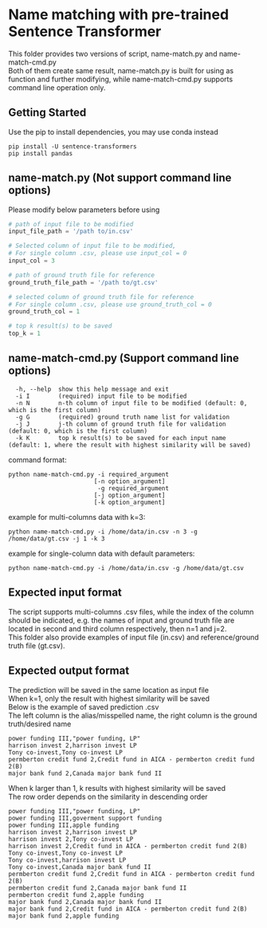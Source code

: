 # Name matching with pre-trained Sentence Transformer
This folder provides two versions of script, name-match.py and name-match-cmd.py  
Both of them create same result, name-match.py is built for using as function and further modifying, while name-match-cmd.py supports command line operation only.  

## Getting Started
Use the pip to install dependencies, you may use conda instead
```
pip install -U sentence-transformers
pip install pandas
```

## name-match.py (Not support command line options)
Please modify below parameters before using

```python
# path of input file to be modified
input_file_path = '/path to/in.csv'

# Selected column of input file to be modified, 
# For single column .csv, please use input_col = 0
input_col = 3

# path of ground truth file for reference
ground_truth_file_path = '/path to/gt.csv'

# selected column of ground truth file for reference
# For single column .csv, please use ground_truth_col = 0
ground_truth_col = 1

# top k result(s) to be saved
top_k = 1
```

## name-match-cmd.py (Support command line options)
```
  -h, --help  show this help message and exit
  -i I        (required) input file to be modified
  -n N        n-th column of input file to be modified (default: 0, which is the first column)
  -g G        (required) ground truth name list for validation
  -j J        j-th column of ground truth file for validation (default: 0, which is the first column)
  -k K        top k result(s) to be saved for each input name (default: 1, where the result with highest similarity will be saved)
```
command format:  
```
python name-match-cmd.py -i required_argument 
                        [-n option_argument] 
                         -g required_argument 
                        [-j option_argument] 
                        [-k option_argument]
```
example for multi-columns data with k=3:
```
python name-match-cmd.py -i /home/data/in.csv -n 3 -g /home/data/gt.csv -j 1 -k 3
```
example for single-column data with default parameters:
```
python name-match-cmd.py -i /home/data/in.csv -g /home/data/gt.csv
```

## Expected input format
The script supports multi-columns .csv files, while the index of the column should be indicated, e.g. the names of input and ground truth file are located in second and third column respectively, then n=1 and j=2.  
This folder also provide examples of input file (in.csv) and reference/ground truth file (gt.csv).

## Expected output format
The prediction will be saved in the same location as input file  
When k=1, only the result with highest similarity will be saved  
Below is the example of saved prediction .csv  
The left column is the alias/misspelled name, the right column is the ground truth/desired name
```
power funding III,"power funding, LP"
harrison invest 2,harrison invest LP
Tony co-invest,Tony co-invest LP
permberton credit fund 2,Credit fund in AICA - permberton credit fund 2(B)
major bank fund 2,Canada major bank fund II 
```

When k larger than 1, k results with highest similarity will be saved  
The row order depends on the similarity in descending order
```
power funding III,"power funding, LP"
power funding III,goverment support funding
power funding III,apple funding
harrison invest 2,harrison invest LP
harrison invest 2,Tony co-invest LP
harrison invest 2,Credit fund in AICA - permberton credit fund 2(B)
Tony co-invest,Tony co-invest LP
Tony co-invest,harrison invest LP
Tony co-invest,Canada major bank fund II
permberton credit fund 2,Credit fund in AICA - permberton credit fund 2(B)
permberton credit fund 2,Canada major bank fund II
permberton credit fund 2,apple funding
major bank fund 2,Canada major bank fund II
major bank fund 2,Credit fund in AICA - permberton credit fund 2(B)
major bank fund 2,apple funding 
```

